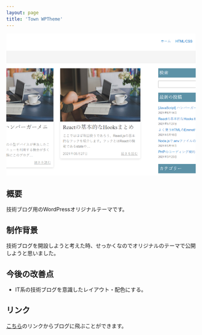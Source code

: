 ```yaml
---
layout: page
title: 'Town WPTheme'
---
```


<div align="center">
<img src="../images/thumbnail/Town-WPTheme.png" alt="Town WordPress Theme サムネイル">
</div>

## 概要

技術ブログ用のWordPressオリジナルテーマです。

## 制作背景

技術ブログを開設しようと考えた時、せっかくなのでオリジナルのテーマで公開しようと思いました。

## 今後の改善点

- IT系の技術ブログを意識したレイアウト・配色にする。

## リンク

[こちら]()のリンクからブログに飛ぶことができます。
